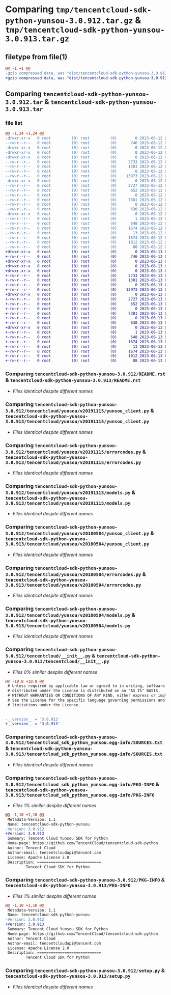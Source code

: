 # Comparing `tmp/tencentcloud-sdk-python-yunsou-3.0.912.tar.gz` & `tmp/tencentcloud-sdk-python-yunsou-3.0.913.tar.gz`

## filetype from file(1)

```diff
@@ -1 +1 @@
-gzip compressed data, was "dist/tencentcloud-sdk-python-yunsou-3.0.912.tar", last modified: Mon Jun 12 03:16:58 2023, max compression
+gzip compressed data, was "dist/tencentcloud-sdk-python-yunsou-3.0.913.tar", last modified: Tue Jun 13 02:29:59 2023, max compression
```

## Comparing `tencentcloud-sdk-python-yunsou-3.0.912.tar` & `tencentcloud-sdk-python-yunsou-3.0.913.tar`

### file list

```diff
@@ -1,24 +1,24 @@
-drwxr-xr-x   0 root         (0) root         (0)        0 2023-06-12 03:16:58.000000 tencentcloud-sdk-python-yunsou-3.0.912/
--rw-r--r--   0 root         (0) root         (0)      746 2023-06-12 03:16:57.000000 tencentcloud-sdk-python-yunsou-3.0.912/README.rst
-drwxr-xr-x   0 root         (0) root         (0)        0 2023-06-12 03:16:58.000000 tencentcloud-sdk-python-yunsou-3.0.912/tencentcloud/
-drwxr-xr-x   0 root         (0) root         (0)        0 2023-06-12 03:16:58.000000 tencentcloud-sdk-python-yunsou-3.0.912/tencentcloud/yunsou/
-drwxr-xr-x   0 root         (0) root         (0)        0 2023-06-12 03:16:58.000000 tencentcloud-sdk-python-yunsou-3.0.912/tencentcloud/yunsou/v20191115/
--rw-r--r--   0 root         (0) root         (0)     2733 2023-06-12 03:16:57.000000 tencentcloud-sdk-python-yunsou-3.0.912/tencentcloud/yunsou/v20191115/yunsou_client.py
--rw-r--r--   0 root         (0) root         (0)     1301 2023-06-12 03:16:57.000000 tencentcloud-sdk-python-yunsou-3.0.912/tencentcloud/yunsou/v20191115/errorcodes.py
--rw-r--r--   0 root         (0) root         (0)        0 2023-06-12 03:16:57.000000 tencentcloud-sdk-python-yunsou-3.0.912/tencentcloud/yunsou/v20191115/__init__.py
--rw-r--r--   0 root         (0) root         (0)    13973 2023-06-12 03:16:57.000000 tencentcloud-sdk-python-yunsou-3.0.912/tencentcloud/yunsou/v20191115/models.py
-drwxr-xr-x   0 root         (0) root         (0)        0 2023-06-12 03:16:58.000000 tencentcloud-sdk-python-yunsou-3.0.912/tencentcloud/yunsou/v20180504/
--rw-r--r--   0 root         (0) root         (0)     2727 2023-06-12 03:16:57.000000 tencentcloud-sdk-python-yunsou-3.0.912/tencentcloud/yunsou/v20180504/yunsou_client.py
--rw-r--r--   0 root         (0) root         (0)      652 2023-06-12 03:16:57.000000 tencentcloud-sdk-python-yunsou-3.0.912/tencentcloud/yunsou/v20180504/errorcodes.py
--rw-r--r--   0 root         (0) root         (0)        0 2023-06-12 03:16:57.000000 tencentcloud-sdk-python-yunsou-3.0.912/tencentcloud/yunsou/v20180504/__init__.py
--rw-r--r--   0 root         (0) root         (0)     7381 2023-06-12 03:16:57.000000 tencentcloud-sdk-python-yunsou-3.0.912/tencentcloud/yunsou/v20180504/models.py
--rw-r--r--   0 root         (0) root         (0)        0 2023-06-12 03:16:57.000000 tencentcloud-sdk-python-yunsou-3.0.912/tencentcloud/yunsou/__init__.py
--rw-r--r--   0 root         (0) root         (0)      630 2023-06-12 03:16:57.000000 tencentcloud-sdk-python-yunsou-3.0.912/tencentcloud/__init__.py
-drwxr-xr-x   0 root         (0) root         (0)        0 2023-06-12 03:16:58.000000 tencentcloud-sdk-python-yunsou-3.0.912/tencentcloud_sdk_python_yunsou.egg-info/
--rw-r--r--   0 root         (0) root         (0)        1 2023-06-12 03:16:58.000000 tencentcloud-sdk-python-yunsou-3.0.912/tencentcloud_sdk_python_yunsou.egg-info/dependency_links.txt
--rw-r--r--   0 root         (0) root         (0)      648 2023-06-12 03:16:58.000000 tencentcloud-sdk-python-yunsou-3.0.912/tencentcloud_sdk_python_yunsou.egg-info/SOURCES.txt
--rw-r--r--   0 root         (0) root         (0)     1674 2023-06-12 03:16:58.000000 tencentcloud-sdk-python-yunsou-3.0.912/tencentcloud_sdk_python_yunsou.egg-info/PKG-INFO
--rw-r--r--   0 root         (0) root         (0)       13 2023-06-12 03:16:58.000000 tencentcloud-sdk-python-yunsou-3.0.912/tencentcloud_sdk_python_yunsou.egg-info/top_level.txt
--rw-r--r--   0 root         (0) root         (0)     1674 2023-06-12 03:16:58.000000 tencentcloud-sdk-python-yunsou-3.0.912/PKG-INFO
--rw-r--r--   0 root         (0) root         (0)     1012 2023-06-12 03:16:57.000000 tencentcloud-sdk-python-yunsou-3.0.912/setup.py
--rw-r--r--   0 root         (0) root         (0)       88 2023-06-12 03:16:58.000000 tencentcloud-sdk-python-yunsou-3.0.912/setup.cfg
+drwxr-xr-x   0 root         (0) root         (0)        0 2023-06-13 02:29:59.000000 tencentcloud-sdk-python-yunsou-3.0.913/
+-rw-r--r--   0 root         (0) root         (0)      746 2023-06-13 02:29:59.000000 tencentcloud-sdk-python-yunsou-3.0.913/README.rst
+drwxr-xr-x   0 root         (0) root         (0)        0 2023-06-13 02:29:59.000000 tencentcloud-sdk-python-yunsou-3.0.913/tencentcloud/
+drwxr-xr-x   0 root         (0) root         (0)        0 2023-06-13 02:29:59.000000 tencentcloud-sdk-python-yunsou-3.0.913/tencentcloud/yunsou/
+drwxr-xr-x   0 root         (0) root         (0)        0 2023-06-13 02:29:59.000000 tencentcloud-sdk-python-yunsou-3.0.913/tencentcloud/yunsou/v20191115/
+-rw-r--r--   0 root         (0) root         (0)     2733 2023-06-13 02:29:59.000000 tencentcloud-sdk-python-yunsou-3.0.913/tencentcloud/yunsou/v20191115/yunsou_client.py
+-rw-r--r--   0 root         (0) root         (0)     1301 2023-06-13 02:29:59.000000 tencentcloud-sdk-python-yunsou-3.0.913/tencentcloud/yunsou/v20191115/errorcodes.py
+-rw-r--r--   0 root         (0) root         (0)        0 2023-06-13 02:29:59.000000 tencentcloud-sdk-python-yunsou-3.0.913/tencentcloud/yunsou/v20191115/__init__.py
+-rw-r--r--   0 root         (0) root         (0)    13973 2023-06-13 02:29:59.000000 tencentcloud-sdk-python-yunsou-3.0.913/tencentcloud/yunsou/v20191115/models.py
+drwxr-xr-x   0 root         (0) root         (0)        0 2023-06-13 02:29:59.000000 tencentcloud-sdk-python-yunsou-3.0.913/tencentcloud/yunsou/v20180504/
+-rw-r--r--   0 root         (0) root         (0)     2727 2023-06-13 02:29:59.000000 tencentcloud-sdk-python-yunsou-3.0.913/tencentcloud/yunsou/v20180504/yunsou_client.py
+-rw-r--r--   0 root         (0) root         (0)      652 2023-06-13 02:29:59.000000 tencentcloud-sdk-python-yunsou-3.0.913/tencentcloud/yunsou/v20180504/errorcodes.py
+-rw-r--r--   0 root         (0) root         (0)        0 2023-06-13 02:29:59.000000 tencentcloud-sdk-python-yunsou-3.0.913/tencentcloud/yunsou/v20180504/__init__.py
+-rw-r--r--   0 root         (0) root         (0)     7381 2023-06-13 02:29:59.000000 tencentcloud-sdk-python-yunsou-3.0.913/tencentcloud/yunsou/v20180504/models.py
+-rw-r--r--   0 root         (0) root         (0)        0 2023-06-13 02:29:59.000000 tencentcloud-sdk-python-yunsou-3.0.913/tencentcloud/yunsou/__init__.py
+-rw-r--r--   0 root         (0) root         (0)      630 2023-06-13 02:29:59.000000 tencentcloud-sdk-python-yunsou-3.0.913/tencentcloud/__init__.py
+drwxr-xr-x   0 root         (0) root         (0)        0 2023-06-13 02:29:59.000000 tencentcloud-sdk-python-yunsou-3.0.913/tencentcloud_sdk_python_yunsou.egg-info/
+-rw-r--r--   0 root         (0) root         (0)        1 2023-06-13 02:29:59.000000 tencentcloud-sdk-python-yunsou-3.0.913/tencentcloud_sdk_python_yunsou.egg-info/dependency_links.txt
+-rw-r--r--   0 root         (0) root         (0)      648 2023-06-13 02:29:59.000000 tencentcloud-sdk-python-yunsou-3.0.913/tencentcloud_sdk_python_yunsou.egg-info/SOURCES.txt
+-rw-r--r--   0 root         (0) root         (0)     1674 2023-06-13 02:29:59.000000 tencentcloud-sdk-python-yunsou-3.0.913/tencentcloud_sdk_python_yunsou.egg-info/PKG-INFO
+-rw-r--r--   0 root         (0) root         (0)       13 2023-06-13 02:29:59.000000 tencentcloud-sdk-python-yunsou-3.0.913/tencentcloud_sdk_python_yunsou.egg-info/top_level.txt
+-rw-r--r--   0 root         (0) root         (0)     1674 2023-06-13 02:29:59.000000 tencentcloud-sdk-python-yunsou-3.0.913/PKG-INFO
+-rw-r--r--   0 root         (0) root         (0)     1012 2023-06-13 02:29:59.000000 tencentcloud-sdk-python-yunsou-3.0.913/setup.py
+-rw-r--r--   0 root         (0) root         (0)       88 2023-06-13 02:29:59.000000 tencentcloud-sdk-python-yunsou-3.0.913/setup.cfg
```

### Comparing `tencentcloud-sdk-python-yunsou-3.0.912/README.rst` & `tencentcloud-sdk-python-yunsou-3.0.913/README.rst`

 * *Files identical despite different names*

### Comparing `tencentcloud-sdk-python-yunsou-3.0.912/tencentcloud/yunsou/v20191115/yunsou_client.py` & `tencentcloud-sdk-python-yunsou-3.0.913/tencentcloud/yunsou/v20191115/yunsou_client.py`

 * *Files identical despite different names*

### Comparing `tencentcloud-sdk-python-yunsou-3.0.912/tencentcloud/yunsou/v20191115/errorcodes.py` & `tencentcloud-sdk-python-yunsou-3.0.913/tencentcloud/yunsou/v20191115/errorcodes.py`

 * *Files identical despite different names*

### Comparing `tencentcloud-sdk-python-yunsou-3.0.912/tencentcloud/yunsou/v20191115/models.py` & `tencentcloud-sdk-python-yunsou-3.0.913/tencentcloud/yunsou/v20191115/models.py`

 * *Files identical despite different names*

### Comparing `tencentcloud-sdk-python-yunsou-3.0.912/tencentcloud/yunsou/v20180504/yunsou_client.py` & `tencentcloud-sdk-python-yunsou-3.0.913/tencentcloud/yunsou/v20180504/yunsou_client.py`

 * *Files identical despite different names*

### Comparing `tencentcloud-sdk-python-yunsou-3.0.912/tencentcloud/yunsou/v20180504/errorcodes.py` & `tencentcloud-sdk-python-yunsou-3.0.913/tencentcloud/yunsou/v20180504/errorcodes.py`

 * *Files identical despite different names*

### Comparing `tencentcloud-sdk-python-yunsou-3.0.912/tencentcloud/yunsou/v20180504/models.py` & `tencentcloud-sdk-python-yunsou-3.0.913/tencentcloud/yunsou/v20180504/models.py`

 * *Files identical despite different names*

### Comparing `tencentcloud-sdk-python-yunsou-3.0.912/tencentcloud/__init__.py` & `tencentcloud-sdk-python-yunsou-3.0.913/tencentcloud/__init__.py`

 * *Files 0% similar despite different names*

```diff
@@ -10,8 +10,8 @@
 # Unless required by applicable law or agreed to in writing, software
 # distributed under the License is distributed on an "AS IS" BASIS,
 # WITHOUT WARRANTIES OR CONDITIONS OF ANY KIND, either express or implied.
 # See the License for the specific language governing permissions and
 # limitations under the License.
 
 
-__version__ = '3.0.912'
+__version__ = '3.0.913'
```

### Comparing `tencentcloud-sdk-python-yunsou-3.0.912/tencentcloud_sdk_python_yunsou.egg-info/SOURCES.txt` & `tencentcloud-sdk-python-yunsou-3.0.913/tencentcloud_sdk_python_yunsou.egg-info/SOURCES.txt`

 * *Files identical despite different names*

### Comparing `tencentcloud-sdk-python-yunsou-3.0.912/tencentcloud_sdk_python_yunsou.egg-info/PKG-INFO` & `tencentcloud-sdk-python-yunsou-3.0.913/tencentcloud_sdk_python_yunsou.egg-info/PKG-INFO`

 * *Files 1% similar despite different names*

```diff
@@ -1,10 +1,10 @@
 Metadata-Version: 1.1
 Name: tencentcloud-sdk-python-yunsou
-Version: 3.0.912
+Version: 3.0.913
 Summary: Tencent Cloud Yunsou SDK for Python
 Home-page: https://github.com/TencentCloud/tencentcloud-sdk-python
 Author: Tencent Cloud
 Author-email: tencentcloudapi@tencent.com
 License: Apache License 2.0
 Description: ============================
         Tencent Cloud SDK for Python
```

### Comparing `tencentcloud-sdk-python-yunsou-3.0.912/PKG-INFO` & `tencentcloud-sdk-python-yunsou-3.0.913/PKG-INFO`

 * *Files 1% similar despite different names*

```diff
@@ -1,10 +1,10 @@
 Metadata-Version: 1.1
 Name: tencentcloud-sdk-python-yunsou
-Version: 3.0.912
+Version: 3.0.913
 Summary: Tencent Cloud Yunsou SDK for Python
 Home-page: https://github.com/TencentCloud/tencentcloud-sdk-python
 Author: Tencent Cloud
 Author-email: tencentcloudapi@tencent.com
 License: Apache License 2.0
 Description: ============================
         Tencent Cloud SDK for Python
```

### Comparing `tencentcloud-sdk-python-yunsou-3.0.912/setup.py` & `tencentcloud-sdk-python-yunsou-3.0.913/setup.py`

 * *Files identical despite different names*

